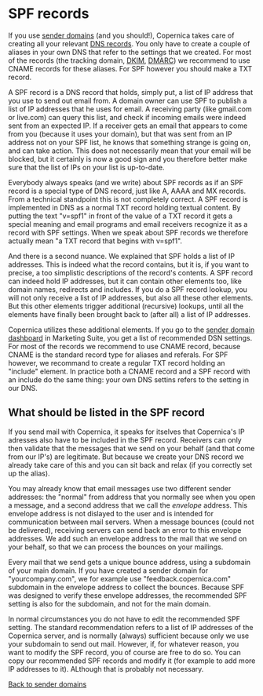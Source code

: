 # SPF records

If you use [sender domains](./sender-domains.md) (and you should!), Copernica
takes care of creating all your relevant [DNS records](./dns.md). You only have
to create a couple of aliases in your own DNS that refer to the settings that we
created. For most of the records (the tracking domain, [DKIM](./dkim.md), 
[DMARC](./dmarc.md)) we recommend to use CNAME records for these aliases.
For SPF however you should make a TXT record.

A SPF record is a DNS record that holds, simply put, a list of IP address that
you use to send out email from. A domain owner can use SPF to publish a list of
IP addresses that he uses for email. A receiving party (like gmail.com  or live.com) 
can query this list, and check if incoming emails were indeed sent from an
expected IP. If a receiver gets an email that appears to come from you (because 
it uses your domain), but that was sent from an IP address not on your SPF list, 
he knows that something strange is going on, and can take action. This does not 
necessarily mean that your email will be blocked, but it certainly is now a good
sign and you therefore better make sure that the list of IPs on your list is
up-to-date.

Everybody always speaks (and we write) about SPF records as if an SPF record is 
a special type of DNS record, just like A, AAAA and MX records. From a technical 
standpoint this is not completely correct. A SPF record is implemented in DNS as
a normal TXT record holding textual content. By putting the text "v=spf1" in front
of the value of a TXT record it gets a special meaning and email programs and
email receivers recognize it as a record with SPF settings. When we speak about
SPF records we therefore actually mean "a TXT record that begins with v=spf1".

And there is a second nuance. We explained that SPF holds a list of IP addresses.
This is indeed what the record contains, but it is, if you want to precise, a
too simplistic descriptions of the record's contents. A SPF record can indeed
hold IP addresses, but it can contain other elements too, like domain names, 
redirects and includes. If you do a SPF record lookup, you will not only receive
a list of IP addresses, but also all these other elements. But this other elements
trigger additional (recursive) lookups, until all the elements have finally been
brought back to (after all) a list of IP addresses.

Copernica utilizes these additional elements. If you go to the 
[sender domain dashboard](./sender-domains.md) in Marketing Suite, you get a
list of recommended DSN settings. For most of the records we recommend to use
CNAME record, because CNAME is the standard record type for aliases and
referals. For SPF however, we recommand to create a regular TXT record holding
an "include" element. In practice both a CNAME record and a SPF record with
an include do the same thing: your own DNS settins refers to the setting in our DNS.


## What should be listed in the SPF record

If you send mail with Copernica, it speaks for itselves that Copernica's IP adresses
also have to be included in the SPF record. Receivers can only then validate that
the messages that we send on your behalf (and that come from our IP's) are legitimate. 
But because we create your DNS record we already take care of this and you can
sit back and relax (if you correctly set up the alias).

You may already know that email messages use two different sender addresses: the
"normal" from address that you normally see when you open a message, and a second
address that we call the *envelope* address. This envelope address is not dislayed
to the user and is intended for communication between mail servers. When a message
bounces (could not be delivered), receiving servers can send back an error to
this envelope addresses. We add such an envelope address to the mail that we send 
on your behalf, so that we can process the bounces on your mailings.

Every mail that we send gets a unique bounce address, using a subdomain of
your main domain. If you have created a sender domain for "yourcompany.com", we 
for example use "feedback.copernica.com" subdomain in the envelope address to 
collect the bounces. Because SPF was designed to verify these envelope addresses, 
the recommended SPF setting is also for the subdomain, and not for the main domain.

In normal circumstances you do not have to edit the recommended SPF setting. The
standard recommendation refers to a list of IP addresses of the Copernica server, 
and is normally (always) sufficient because only we use your subdomain to send out
mail. However, if, for whatever reason, you want to modify the SPF record, you
of course are free to do so. You can copy our recommended SPF records and modify 
it (for example to add more IP addresses to it). ALthough that is probably not 
necessary.

[Back to sender domains](./sender-domains)
